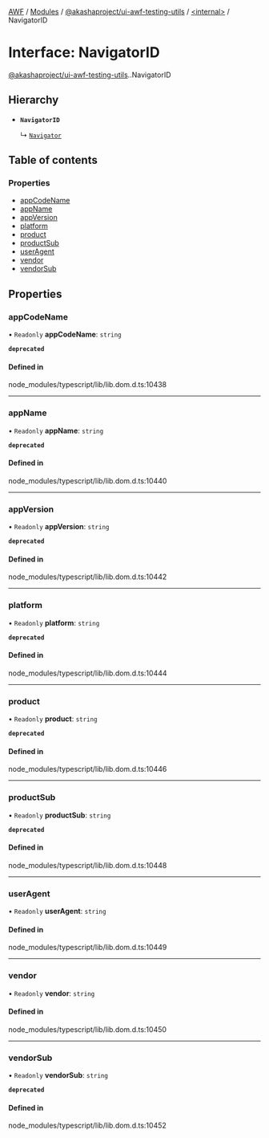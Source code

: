 [AWF](../README.md) / [Modules](../modules.md) / [@akashaproject/ui-awf-testing-utils](../modules/akashaproject_ui_awf_testing_utils.md) / [<internal\>](../modules/akashaproject_ui_awf_testing_utils._internal_.md) / NavigatorID

# Interface: NavigatorID

[@akashaproject/ui-awf-testing-utils](../modules/akashaproject_ui_awf_testing_utils.md).[<internal>](../modules/akashaproject_ui_awf_testing_utils._internal_.md).NavigatorID

## Hierarchy

- **`NavigatorID`**

  ↳ [`Navigator`](akashaproject_ui_awf_testing_utils._internal_.Navigator.md)

## Table of contents

### Properties

- [appCodeName](akashaproject_ui_awf_testing_utils._internal_.NavigatorID.md#appcodename)
- [appName](akashaproject_ui_awf_testing_utils._internal_.NavigatorID.md#appname)
- [appVersion](akashaproject_ui_awf_testing_utils._internal_.NavigatorID.md#appversion)
- [platform](akashaproject_ui_awf_testing_utils._internal_.NavigatorID.md#platform)
- [product](akashaproject_ui_awf_testing_utils._internal_.NavigatorID.md#product)
- [productSub](akashaproject_ui_awf_testing_utils._internal_.NavigatorID.md#productsub)
- [userAgent](akashaproject_ui_awf_testing_utils._internal_.NavigatorID.md#useragent)
- [vendor](akashaproject_ui_awf_testing_utils._internal_.NavigatorID.md#vendor)
- [vendorSub](akashaproject_ui_awf_testing_utils._internal_.NavigatorID.md#vendorsub)

## Properties

### appCodeName

• `Readonly` **appCodeName**: `string`

**`deprecated`**

#### Defined in

node_modules/typescript/lib/lib.dom.d.ts:10438

___

### appName

• `Readonly` **appName**: `string`

**`deprecated`**

#### Defined in

node_modules/typescript/lib/lib.dom.d.ts:10440

___

### appVersion

• `Readonly` **appVersion**: `string`

**`deprecated`**

#### Defined in

node_modules/typescript/lib/lib.dom.d.ts:10442

___

### platform

• `Readonly` **platform**: `string`

**`deprecated`**

#### Defined in

node_modules/typescript/lib/lib.dom.d.ts:10444

___

### product

• `Readonly` **product**: `string`

**`deprecated`**

#### Defined in

node_modules/typescript/lib/lib.dom.d.ts:10446

___

### productSub

• `Readonly` **productSub**: `string`

**`deprecated`**

#### Defined in

node_modules/typescript/lib/lib.dom.d.ts:10448

___

### userAgent

• `Readonly` **userAgent**: `string`

#### Defined in

node_modules/typescript/lib/lib.dom.d.ts:10449

___

### vendor

• `Readonly` **vendor**: `string`

#### Defined in

node_modules/typescript/lib/lib.dom.d.ts:10450

___

### vendorSub

• `Readonly` **vendorSub**: `string`

**`deprecated`**

#### Defined in

node_modules/typescript/lib/lib.dom.d.ts:10452
